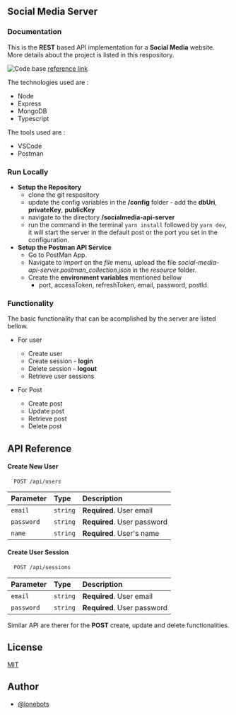 
## Social Media Server
### Documentation
This is the **REST** based API implementation for a **Social Media** website. More details about the project is listed in this respository.


![Code base](https://github.com/lonebots/socialmedia-api-server/blob/main/resources/socialmedia-api-server.png)
[reference link](https://www.youtube.com/watch?v=goUbHgAzPCs&t=377s)

The technologies used are : 

- Node
- Express
- MongoDB
- Typescript

The tools used are : 

- VSCode
- Postman

### Run Locally
- **Setup the Repository**
    - clone the git respository
    - update the config variables in the **/config** folder - add the **dbUri**, **privateKey**, **publicKey** 
    - navigate to the directory **/socialmedia-api-server**
    - run the command in the terminal `yarn install` followed by `yarn dev`, it will start  the server in the default post or the port you set in the configuration.
- **Setup the Postman API Service**
    - Go to PostMan App.
    - Navigate to *import* on the *file* menu, upload the file *social-media-api-server.postman_collection.json* in the *resource* folder.
    - Create the **environment variables** mentioned bellow 
        -  port, accessToken, refreshToken, email, password, postId.

### Functionality
The basic functionality that can be acomplished by the server are listed bellow.
- For user 
    - Create user 
    - Create session - **login**
    - Delete session - **logout**
    - Retrieve user sessions

- For Post
    - Create post
    - Update post
    - Retrieve post 
    - Delete post






## API Reference

#### Create New User

```http
  POST /api/users
```

| Parameter | Type     | Description                |
| :-------- | :------- | :------------------------- |
| `email`   | `string` | **Required**. User email   |
| `password`| `string` | **Required**. User password|
| `name`    | `string` | **Required**. User's name  |

#### Create User Session

```http
  POST /api/sessions
```

| Parameter | Type     | Description                       |
| :-------- | :------- | :-------------------------------- |
| `email`   | `string` | **Required**. User email          |
| `password`| `string` | **Required**. User password       |

Similar API are therer for the **POST** create, update and delete functionalities.


## License

[MIT](https://choosealicense.com/licenses/mit/)


## Author

- [@lonebots](https://www.github.com/lonebots)

